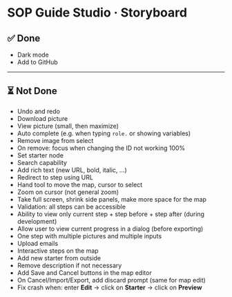 # SOP Guide Studio · Storyboard



## ✅ Done

- Dark mode  
- Add to GitHub  

---

## ⏳ Not Done

- Undo and redo  
- Download picture  
- View picture (small, then maximize)  
- Auto complete (e.g. when typing `role.` or showing variables)  
- Remove image from select  
- On remove: focus when changing the ID not working 100%  
- Set starter node  
- Search capability  
- Add rich text (new URL, bold, italic, …)  
- Redirect to step using URL  
- Hand tool to move the map, cursor to select  
- Zoom on cursor (not general zoom)  
- Take full screen, shrink side panels, make more space for the map  
- Validation: all steps can be accessible  
- Ability to view only current step + step before + step after (during development)  
- Allow user to view current progress in a dialog (before exporting)  
- One step with multiple pictures and multiple inputs  
- Upload emails  
- Interactive steps on the map  
- Add new starter from outside  
- Remove description if not necessary  
- Add Save and Cancel buttons in the map editor  
- On Cancel/Import/Export, add discard prompt (same for map edit)  
- Fix crash when: enter **Edit** → click on **Starter** → click on **Preview**  
